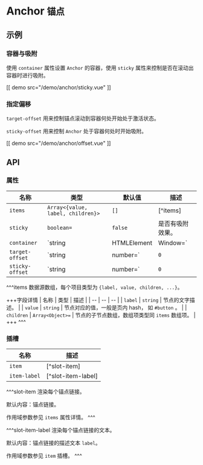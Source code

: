# Anchor <small>锚点</small>

## 示例

### 容器与吸附

使用 `container` 属性设置 `Anchor` 的容器，使用 `sticky` 属性来控制是否在滚动出容器时进行吸附。

[[ demo src="/demo/anchor/sticky.vue" ]]

### 指定偏移

`target-offset` 用来控制锚点滚动到容器何处开始处于激活状态。

`sticky-offset` 用来控制 `Anchor` 处于容器何处时开始吸附。

[[ demo src="/demo/anchor/offset.vue" ]]

## API

### 属性

| 名称 | 类型 | 默认值 | 描述 |
| -- | -- | -- | -- |
| `items` | `Array<{value, label, children}>` | `[]` | [^items] |
| `sticky` | `boolean=` | `false` | 是否有吸附效果。 |
| `container` | `string | HTMLElement | Window=` | - | `Anchor` 吸附与判断锚点激活所参考的容器。 |
| `target-offset` | `string | number=` | `0` | 当某个锚点处于到容器的 `target-offset` 位置，那么对应的锚点链接处于激活状态。 |
| `sticky-offset` | `string | number=` | `0` | 对于 sticky `Anchor` 而言，当容器滚动到 `sticky-offset` 位置，那么该 `Anchor` 开始吸附。 |

^^^items
数据源数组，每个项目类型为 `{label, value, children, ...}`。

+++字段详情
| 名称 | 类型 | 描述 |
| -- | -- | -- |
| `label` | `string` | 节点的文字描述。 |
| `value` | `string` | 节点对应的值，一般是页内 hash， 如 `#button` 。 |
| `children` | `Array<Object>=` | 节点的子节点数组，数组项类型同 `items` 数组项。 |
+++
^^^

### 插槽

| 名称 | 描述 |
| -- | -- |
| `item` | [^slot-item] |
| `item-label` | [^slot-item-label] |

^^^slot-item
渲染每个锚点链接。

默认内容：锚点链接。

作用域参数参见 `items` 属性详情。
^^^

^^^slot-item-label
渲染每个锚点链接的文本。

默认内容：锚点链接的描述文本 `label`。

作用域参数参见 `item` 插槽。
^^^
